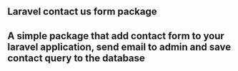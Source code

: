 ## Laravel contact us form package

## A simple package that add contact form to your laravel application, send email to admin and save contact query to the database